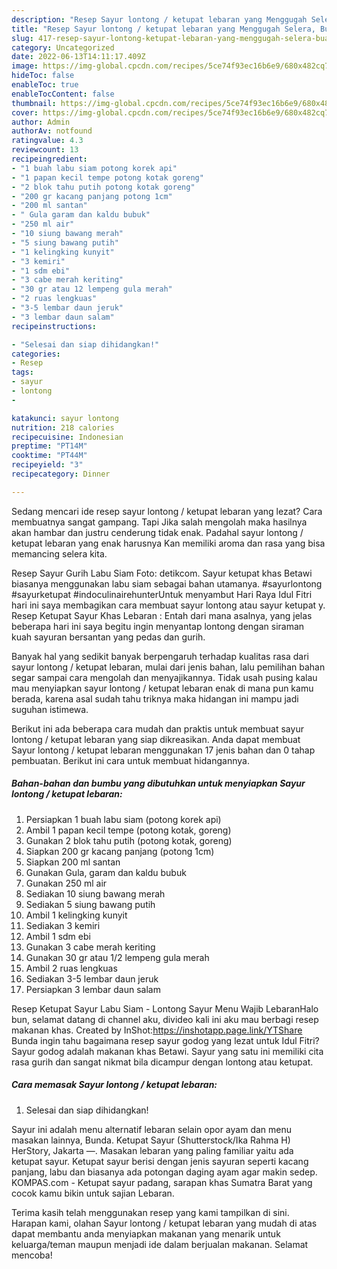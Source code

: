 ```yaml
---
description: "Resep Sayur lontong / ketupat lebaran yang Menggugah Selera, Buat Buka Puasa}"
title: "Resep Sayur lontong / ketupat lebaran yang Menggugah Selera, Buat Buka Puasa}"
slug: 417-resep-sayur-lontong-ketupat-lebaran-yang-menggugah-selera-buat-buka-puasa
category: Uncategorized
date: 2022-06-13T14:11:17.409Z
image: https://img-global.cpcdn.com/recipes/5ce74f93ec16b6e9/680x482cq70/sayur-lontong-ketupat-lebaran-foto-resep-utama.jpg
hideToc: false
enableToc: true
enableTocContent: false
thumbnail: https://img-global.cpcdn.com/recipes/5ce74f93ec16b6e9/680x482cq70/sayur-lontong-ketupat-lebaran-foto-resep-utama.jpg
cover: https://img-global.cpcdn.com/recipes/5ce74f93ec16b6e9/680x482cq70/sayur-lontong-ketupat-lebaran-foto-resep-utama.jpg
author: Admin
authorAv: notfound
ratingvalue: 4.3
reviewcount: 13
recipeingredient:
- "1 buah labu siam potong korek api"
- "1 papan kecil tempe potong kotak goreng"
- "2 blok tahu putih potong kotak goreng"
- "200 gr kacang panjang potong 1cm"
- "200 ml santan"
- " Gula garam dan kaldu bubuk"
- "250 ml air"
- "10 siung bawang merah"
- "5 siung bawang putih"
- "1 kelingking kunyit"
- "3 kemiri"
- "1 sdm ebi"
- "3 cabe merah keriting"
- "30 gr atau 12 lempeng gula merah"
- "2 ruas lengkuas"
- "3-5 lembar daun jeruk"
- "3 lembar daun salam"
recipeinstructions:

- "Selesai dan siap dihidangkan!"
categories:
- Resep
tags:
- sayur
- lontong
- 

katakunci: sayur lontong  
nutrition: 218 calories
recipecuisine: Indonesian
preptime: "PT14M"
cooktime: "PT44M"
recipeyield: "3"
recipecategory: Dinner

---
```



Sedang mencari ide resep sayur lontong / ketupat lebaran yang lezat? Cara membuatnya sangat gampang. Tapi Jika salah mengolah maka hasilnya akan hambar dan justru cenderung tidak enak. Padahal sayur lontong / ketupat lebaran yang enak harusnya Kan memiliki aroma dan rasa yang bisa memancing selera kita.


Resep Sayur Gurih Labu Siam Foto: detikcom. Sayur ketupat khas Betawi biasanya menggunakan labu siam sebagai bahan utamanya. #sayurlontong #sayurketupat #indoculinairehunterUntuk menyambut Hari Raya Idul Fitri hari ini saya membagikan cara membuat sayur lontong atau sayur ketupat y. Resep Ketupat Sayur Khas Lebaran : Entah dari mana asalnya, yang jelas beberapa hari ini saya begitu ingin menyantap lontong dengan siraman kuah sayuran bersantan yang pedas dan gurih.

Banyak hal yang sedikit banyak berpengaruh terhadap kualitas rasa dari sayur lontong / ketupat lebaran, mulai dari jenis bahan, lalu pemilihan bahan segar sampai cara mengolah dan menyajikannya. Tidak usah pusing kalau mau menyiapkan sayur lontong / ketupat lebaran enak di mana pun kamu berada, karena asal sudah tahu triknya maka hidangan ini mampu jadi suguhan istimewa.


Berikut ini ada beberapa cara mudah dan praktis untuk membuat sayur lontong / ketupat lebaran yang siap dikreasikan. Anda dapat membuat Sayur lontong / ketupat lebaran menggunakan 17 jenis bahan dan 0 tahap pembuatan. Berikut ini cara untuk membuat hidangannya.

<!--inarticleads1-->

##### Bahan-bahan dan bumbu yang dibutuhkan untuk menyiapkan Sayur lontong / ketupat lebaran:

1. Persiapkan 1 buah labu siam (potong korek api)
1. Ambil 1 papan kecil tempe (potong kotak, goreng)
1. Gunakan 2 blok tahu putih (potong kotak, goreng)
1. Siapkan 200 gr kacang panjang (potong 1cm)
1. Siapkan 200 ml santan
1. Gunakan  Gula, garam dan kaldu bubuk
1. Gunakan 250 ml air
1. Sediakan 10 siung bawang merah
1. Sediakan 5 siung bawang putih
1. Ambil 1 kelingking kunyit
1. Sediakan 3 kemiri
1. Ambil 1 sdm ebi
1. Gunakan 3 cabe merah keriting
1. Gunakan 30 gr atau 1/2 lempeng gula merah
1. Ambil 2 ruas lengkuas
1. Sediakan 3-5 lembar daun jeruk
1. Persiapkan 3 lembar daun salam


Resep Ketupat Sayur Labu Siam - Lontong Sayur Menu Wajib LebaranHalo bun, selamat datang di channel aku, divideo kali ini aku mau berbagi resep makanan khas. Created by InShot:https://inshotapp.page.link/YTShare Bunda ingin tahu bagaimana resep sayur godog yang lezat untuk Idul Fitri? Sayur godog adalah makanan khas Betawi. Sayur yang satu ini memiliki cita rasa gurih dan sangat nikmat bila dicampur dengan lontong atau ketupat. 

<!--inarticleads2-->

##### Cara memasak Sayur lontong / ketupat lebaran:


1. Selesai dan siap dihidangkan!

Sayur ini adalah menu alternatif lebaran selain opor ayam dan menu masakan lainnya, Bunda. Ketupat Sayur (Shutterstock/Ika Rahma H) HerStory, Jakarta —. Masakan lebaran yang paling familiar yaitu ada ketupat sayur. Ketupat sayur berisi dengan jenis sayuran seperti kacang panjang, labu dan biasanya ada potongan daging ayam agar makin sedep. KOMPAS.com - Ketupat sayur padang, sarapan khas Sumatra Barat yang cocok kamu bikin untuk sajian Lebaran. 

Terima kasih telah menggunakan resep yang kami tampilkan di sini. Harapan kami, olahan Sayur lontong / ketupat lebaran yang mudah di atas dapat membantu anda menyiapkan makanan yang menarik untuk keluarga/teman maupun menjadi ide dalam berjualan makanan. Selamat mencoba!
